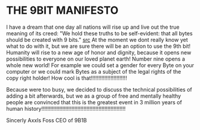 # THE 9BIT MANIFESTO
I have a dream that one day all nations will rise up and live out the true meaning of its creed: 
"We hold these truths to be self-evident: that all bytes should be created with 9 bits." [src](https://www.huffpost.com/entry/i-have-a-dream-speech-text_n_809993?guccounter=1&guce_referrer=aHR0cHM6Ly93d3cuZ29vZ2xlLmNvbS8&guce_referrer_sig=AQAAACOy0hd0tZ7Rwag88ZhT14jvJxqJ-ZQtld4thsNrGhBH33df0N_eJ1z2SSiL8GSbFQHH1MTWYwk0GNvbLf5CfDszMbuheVMYzsqXqayxe8_W7bSolkRgUop0Lbg-gz7zjWG1ipJHSMF5u9d1O2nAjPLQqdJeVv5YVzvEJ-38e5Pl)
At the moment we dont really know yet what to do with it, but we are sure there will be an option to use the 9th bit!
Humanity will rise to a new age of honor and dignity, because it opens new possibilities to everyone on our loved planet earth!
Number nine opens a whole new world!
For example we could set a gender for every Byte on your computer or we could mark Bytes as a subject of the legal rights of the copy right holder!
How cool is that!!!!!!!!!!!!!!!!!!!!!!!!

Because were too busy, we decided to discuss the technical possibilities of adding a bit afterwards, 
but we as a group of free and mentally healthy people are convinced that this is the greatest event in 3 million years of human history!!!!!!!!!!!!!!!!!!!!!!!!!!!!!!!!!!!!!!!!!!!!!!!!!!!!!!!!

Sincerly 
Axxls Foss
CEO of 9B1B
